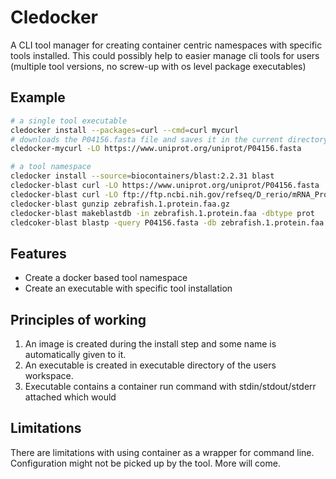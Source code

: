 Cledocker
========

A CLI tool manager for creating container centric namespaces with specific
tools installed. This could possibly help to easier manage cli tools for users
(multiple tool versions, no screw-up with os level package executables)

Example
-------

```sh
# a single tool executable
cledocker install --packages=curl --cmd=curl mycurl
# downloads the P04156.fasta file and saves it in the current directory
cledocker-mycurl -LO https://www.uniprot.org/uniprot/P04156.fasta

# a tool namespace 
cledocker install --source=biocontainers/blast:2.2.31 blast
cledocker-blast curl -LO https://www.uniprot.org/uniprot/P04156.fasta
cledocker-blast curl -LO ftp://ftp.ncbi.nih.gov/refseq/D_rerio/mRNA_Prot/zebrafish.1.protein.faa.gz
cledocker-blast gunzip zebrafish.1.protein.faa.gz
cledocker-blast makeblastdb -in zebrafish.1.protein.faa -dbtype prot
cledcoker-blast blastp -query P04156.fasta -db zebrafish.1.protein.faa -out results.txt
```

Features
--------

* Create a docker based tool namespace
* Create an executable with specific tool installation


Principles of working
---------------------

1. An image is created during the install step and some name is automatically given to it.
2. An executable is created in executable directory of the users workspace.
3. Executable contains a container run command with stdin/stdout/stderr attached which would


Limitations
-----------

There are limitations with using container as a wrapper for command line.
Configuration might not be picked up by the tool. More will come. 
